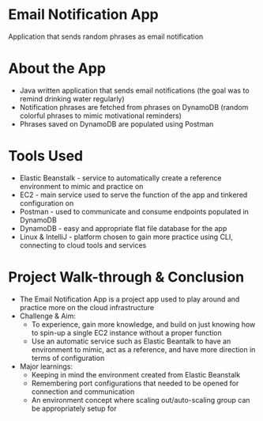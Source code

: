 # Email Notification App
Application that sends random phrases as email notification

# About the App
- Java written application that sends email notifications (the goal was to remind drinking water regularly)
- Notification phrases are fetched from phrases on DynamoDB (random colorful phrases to mimic motivational reminders)
- Phrases saved on DynamoDB are populated using Postman

# Tools Used
- Elastic Beanstalk - service to automatically create a reference environment to mimic and practice on
- EC2 - main service used to serve the function of the app and tinkered configuration on
- Postman - used to communicate and consume endpoints populated in DynamoDB
- DynamoDB - easy and appropriate flat file database for the app
- Linux & IntelliJ - platform chosen to gain more practice using CLI, connecting to cloud tools and services

# Project Walk-through & Conclusion
- The Email Notification App is a project app used to play around and practice more on the cloud infrastructure
- Challenge & Aim:
	- To experience, gain more knowledge, and build on just knowing how to spin-up a single EC2 instance without a proper function
	- Use an automatic service such as Elastic Beantalk to have an environment to mimic, act as a reference, and have more direction in terms of configuration
- Major learnings:
	- Keeping in mind the environment created from Elastic Beanstalk
	- Remembering port configurations that needed to be opened for connection and communication
	- An environment concept where scaling out/auto-scaling group can be appropriately setup for
